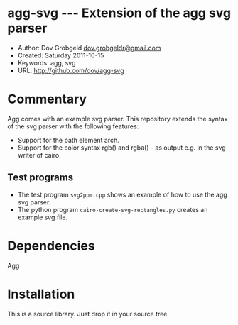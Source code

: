 # agg-svg --- Extension of the agg svg parser

* Author: Dov Grobgeld <dov.grobgeldr@gmail.com>
* Created: Saturday 2011-10-15 
* Keywords: agg, svg
* URL: <http://github.com/dov/agg-svg>

# Commentary

Agg comes with an example svg parser. This repository extends the syntax 
of the svg parser with the following features:

* Support for the path element arch.
* Support for the color syntax rgb() and rgba() - as output e.g. in the svg writer of cairo.

## Test programs

* The test program `svg2ppm.cpp` shows an example of how to use the agg svg parser.
* The python program `cairo-create-svg-rectangles.py` creates an example svg file.

# Dependencies

Agg

# Installation

This is a source library. Just drop it in your source tree.
